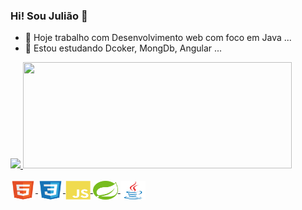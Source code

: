### Hi! Sou Julião 👋

- 🔭 Hoje trabalho com Desenvolvimento web com foco em Java ...
- 🌱 Estou estudando Dcoker, MongDb, Angular ...
 
<div style="display: inline_block">
  <a href="https://github.com/DavidJuliao">
  <img height="170em" src="https://github-readme-stats.vercel.app/api?username=DavidJuliao&show_icons=true&theme=dark&include_all_commits=true&count_private=true"/>
  <img height="170em" width="430" src="https://github-readme-stats.vercel.app/api/top-langs/?username=DavidJuliao&layout=compact&langs_count=7&theme=dark"/>
</div>
 
<div style="display: inline_block"><br>

  <img align="center" alt="Juliao-HTML" height="30" width="40" src="https://raw.githubusercontent.com/devicons/devicon/master/icons/html5/html5-original.svg">
  <img align="center" alt="Juliao-CSS" height="30" width="40" src="https://raw.githubusercontent.com/devicons/devicon/master/icons/css3/css3-original.svg">
  <img align="center" alt="Juliao-Js" height="30" width="40" src="https://raw.githubusercontent.com/devicons/devicon/master/icons/javascript/javascript-plain.svg">
  <img align="center" alt="Juliao-spring" height="30" width="40" src="https://raw.githubusercontent.com/devicons/devicon/master/icons/spring/spring-original.svg">
  <img align="center" alt="Juliao-java" height="30" width="40" src="https://raw.githubusercontent.com/devicons/devicon/master/icons/java/java-original.svg">
</div>
  
  ##
